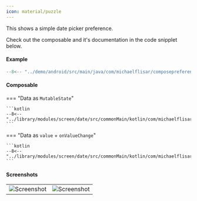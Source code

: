 ```yaml
---
icon: material/puzzle
---
```


This shows a simple date picker preference.

Check out the composable and it's documentation in the code snipplet below.

#### Example

```kotlin
--8<-- "../demo/android/src/main/java/com/michaelflisar/composepreferences/demo/demos/PrefScreenDemo.kt:demo-date"
```

#### Composable

=== "Data as `MutableState`"

    ```kotlin
    --8<-- "../library/modules/screen/date/src/commonMain/kotlin/com/michaelflisar/composepreferences/screen/date/PreferenceDate.kt:constructor"
    ```

=== "Data as `value` + `onValueChange`"

    ```kotlin
    --8<-- "../library/modules/screen/date/src/commonMain/kotlin/com/michaelflisar/composepreferences/screen/date/PreferenceDate.kt:constructor2"
    ```

#### Screenshots

|                                              |                                              |
|----------------------------------------------|----------------------------------------------|
| ![Screenshot](../screenshots/date/date1.jpg) | ![Screenshot](../screenshots/date/date2.jpg) |